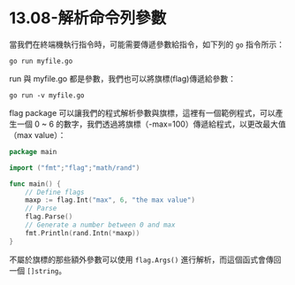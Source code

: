 # 13.08-解析命令列參數

當我們在終端機執行指令時，可能需要傳遞參數給指令，如下列的 `go` 指令所示：

```
go run myfile.go
```

run 與 myfile.go 都是參數，我們也可以將旗標(flag)傳遞給參數：

```
go run -v myfile.go
```

flag package 可以讓我們的程式解析參數與旗標，這裡有一個範例程式，可以產生一個 0 \~ 6 的數字，我們透過將旗標（-max=100）傳遞給程式，以更改最大值（max value）：

```go
package main

import ("fmt";"flag";"math/rand")

func main() {
    // Define flags
    maxp := flag.Int("max", 6, "the max value")
    // Parse
    flag.Parse()
    // Generate a number between 0 and max
    fmt.Println(rand.Intn(*maxp))
}
```

不屬於旗標的那些額外參數可以使用 `flag.Args()` 進行解析，而這個函式會傳回一個 `[]string`。
